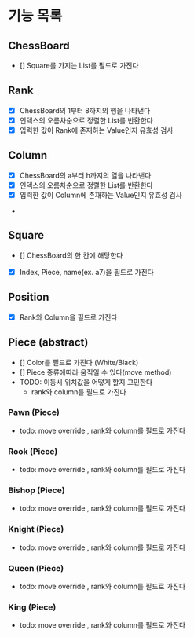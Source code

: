 # 기능 목록

## ChessBoard
- [] Square를 가지는 List를 필드로 가진다

## Rank 
- [x] ChessBoard의 1부터 8까지의 행을 나타낸다
- [x] 인덱스의 오름차순으로 정렬한 List<Rank>를 반환한다
- [x] 입력한 값이 Rank에 존재하는 Value인지 유효성 검사

## Column
- [x] ChessBoard의 a부터 h까지의 열을 나타낸다
- [x] 인덱스의 오름차순으로 정렬한 List<Column>를 반환한다
- [x] 입력한 값이 Column에 존재하는 Value인지 유효성 검사
- 
## Square
- [] ChessBoard의 한 칸에 해당한다
- [x] Index, Piece, name(ex. a7)을 필드로 가진다

## Position
- [x] Rank와 Column을 필드로 가진다

## Piece (abstract)
- [] Color를 필드로 가진다 (White/Black)
- [] Piece 종류에따라 움직일 수 있다(move method)
- TODO: 이동시 위치값을 어떻게 할지 고민한다
  - rank와 column를 필드로 가진다

### Pawn (Piece)
- todo: move override , rank와 column를 필드로 가진다

### Rook (Piece)
- todo: move override , rank와 column를 필드로 가진다

### Bishop (Piece)
- todo: move override , rank와 column를 필드로 가진다

### Knight (Piece)
- todo: move override , rank와 column를 필드로 가진다

### Queen (Piece)
- todo: move override , rank와 column를 필드로 가진다

### King (Piece)
- todo: move override , rank와 column를 필드로 가진다

